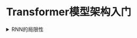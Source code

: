 # Transformer模型架构入门

<details>

<summary>RNN的局限性</summary>

循环神经网络(RNN)和LSTM一直将神经网络应用于NLP序列模型

</details>
